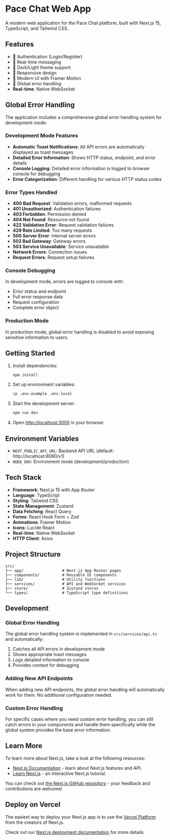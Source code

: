 # Pace Chat Web App

A modern web application for the Pace Chat platform, built with Next.js 15, TypeScript, and Tailwind CSS.

## Features

- 🔐 Authentication (Login/Register)
- 💬 Real-time messaging
- 🌙 Dark/Light theme support
- 📱 Responsive design
- 🚀 Modern UI with Framer Motion
- 🔄 Global error handling
- **Real-time**: Native WebSocket

## Global Error Handling

The application includes a comprehensive global error handling system for development mode:

### Development Mode Features

- **Automatic Toast Notifications**: All API errors are automatically displayed as toast messages
- **Detailed Error Information**: Shows HTTP status, endpoint, and error details
- **Console Logging**: Detailed error information is logged to browser console for debugging
- **Error Categorization**: Different handling for various HTTP status codes

### Error Types Handled

- **400 Bad Request**: Validation errors, malformed requests
- **401 Unauthorized**: Authentication failures
- **403 Forbidden**: Permission denied
- **404 Not Found**: Resource not found
- **422 Validation Error**: Request validation failures
- **429 Rate Limited**: Too many requests
- **500 Server Error**: Internal server errors
- **502 Bad Gateway**: Gateway errors
- **503 Service Unavailable**: Service unavailable
- **Network Errors**: Connection issues
- **Request Errors**: Request setup failures

### Console Debugging

In development mode, errors are logged to console with:
- Error status and endpoint
- Full error response data
- Request configuration
- Complete error object

### Production Mode

In production mode, global error handling is disabled to avoid exposing sensitive information to users.

## Getting Started

1. Install dependencies:
   ```bash
   npm install
   ```

2. Set up environment variables:
   ```bash
   cp .env.example .env.local
   ```

3. Start the development server:
   ```bash
   npm run dev
   ```

4. Open [http://localhost:3000](http://localhost:3000) in your browser.

## Environment Variables

- `NEXT_PUBLIC_API_URL`: Backend API URL (default: http://localhost:8080/v1)
- `NODE_ENV`: Environment mode (development/production)

## Tech Stack

- **Framework**: Next.js 15 with App Router
- **Language**: TypeScript
- **Styling**: Tailwind CSS
- **State Management**: Zustand
- **Data Fetching**: React Query
- **Forms**: React Hook Form + Zod
- **Animations**: Framer Motion
- **Icons**: Lucide React
- **Real-time**: Native WebSocket
- **HTTP Client**: Axios

## Project Structure

```
src/
├── app/                 # Next.js App Router pages
├── components/          # Reusable UI components
├── lib/                 # Utility functions
├── services/            # API and WebSocket services
├── store/               # Zustand stores
└── types/               # TypeScript type definitions
```

## Development

### Global Error Handling

The global error handling system is implemented in `src/services/api.ts` and automatically:

1. Catches all API errors in development mode
2. Shows appropriate toast messages
3. Logs detailed information to console
4. Provides context for debugging

### Adding New API Endpoints

When adding new API endpoints, the global error handling will automatically work for them. No additional configuration needed.

### Custom Error Handling

For specific cases where you need custom error handling, you can still catch errors in your components and handle them specifically while the global system provides the base error information.

## Learn More

To learn more about Next.js, take a look at the following resources:

- [Next.js Documentation](https://nextjs.org/docs) - learn about Next.js features and API.
- [Learn Next.js](https://nextjs.org/learn) - an interactive Next.js tutorial.

You can check out [the Next.js GitHub repository](https://github.com/vercel/next.js) - your feedback and contributions are welcome!

## Deploy on Vercel

The easiest way to deploy your Next.js app is to use the [Vercel Platform](https://vercel.com/new?utm_medium=default-template&filter=next.js&utm_source=create-next-app&utm_campaign=create-next-app-readme) from the creators of Next.js.

Check out our [Next.js deployment documentation](https://nextjs.org/docs/app/building-your-application/deploying) for more details.
